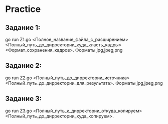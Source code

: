 # Practice
## Задание 1: 
go run Z1.go <Полное_название_файла_с_расширением> <Полный_путь_до_дирректории_куда_класть_кадры> <Формат_сохранения_кадров>. Форматы jpg,jpeg,png
## Задание 2: 
go run Z2.go <Полный_путь_до_дирректории_источника> <Полный_путь_до_дирректории_для_результата>. Форматы jpg,jpeg,png
## Задание 3: 
go run Z3.go <Полный_путь_к_дирректории_откуда_копируем> <Полный_путь_до_дирректории_куда_копируем>.

